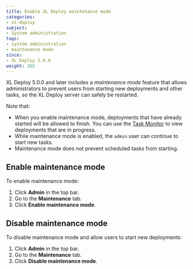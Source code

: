```yaml
---
title: Enable XL Deploy maintenance mode
categories:
- xl-deploy
subject:
- System administration
tags:
- system administration
- maintenance mode
since:
- XL Deploy 5.0.0
weight: 265
---
```


XL Deploy 5.0.0 and later includes a *maintenance mode* feature that allows administrators to prevent users from starting new deployments and other tasks, so the XL Deploy server can safely be restarted.

Note that:

* When you enable maintenance mode, deployments that have already started will be allowed to finish. You can use the [Task Monitor](/xl-deploy/how-to/monitor-and-reassign-deployment-tasks.html) to view deployments that are in progress.
* While maintenance mode is enabled, the `admin` user can continue to start new tasks.
* Maintenance mode does not prevent scheduled tasks from starting.

## Enable maintenance mode

To enable maintenance mode:

1. Click **Admin** in the top bar.
2. Go to the **Maintenance** tab.
3. Click **Enable maintenance mode**.

## Disable maintenance mode

To disable maintenance mode and allow users to start new deployments:

1. Click **Admin** in the top bar.
2. Go to the **Maintenance** tab.
3. Click **Disable maintenance mode**.
